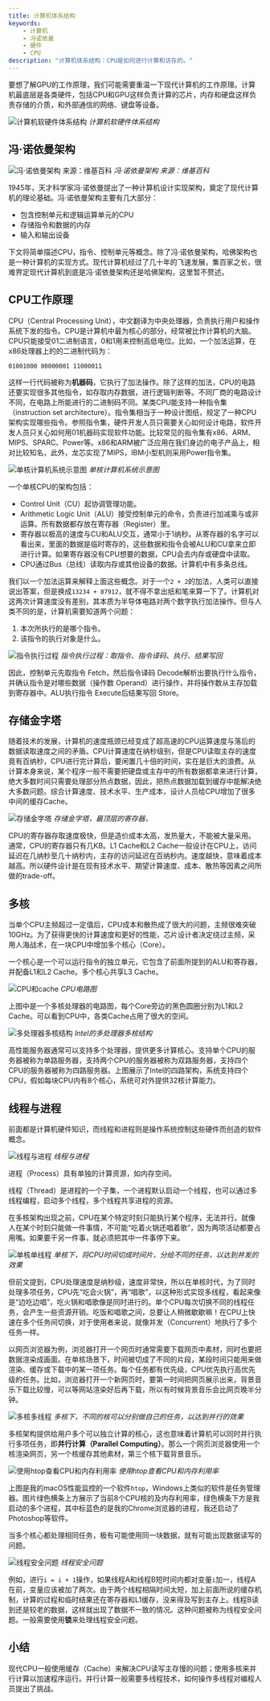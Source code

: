 ```yaml
---
title: 计算机体系结构
keywords: 
    - 计算机
    - 冯诺依曼
    - 硬件
    - CPU
description: "计算机体系结构：CPU是如何进行计算和访存的。"
---
```


要想了解GPU的工作原理，我们可能需要重温一下现代计算机的工作原理。计算机最底层是各类硬件，包括CPU和GPU这样负责计算的芯片，内存和硬盘这样负责存储的介质，和外部通信的网络、键盘等设备。

![计算机软硬件体系结构](./img/computer-software-hardware-arch.png)
*计算机软硬件体系结构*

## 冯·诺依曼架构

![冯·诺依曼架构 来源：维基百科](./img/Von_Neumann_Architecture.png)
*冯·诺依曼架构 来源：维基百科*

1945年，天才科学家冯·诺依曼提出了一种计算机设计实现架构，奠定了现代计算机的理论基础。冯·诺依曼架构主要有几大部分：

 * 包含控制单元和逻辑运算单元的CPU
 * 存储指令和数据的内存
 * 输入和输出设备

下文将简单描述CPU，指令、控制单元等概念。除了冯·诺依曼架构，哈佛架构也是一种计算机的实现方式。现代计算机经过了几十年的飞速发展，集百家之长，很难界定现代计算机到底是冯·诺依曼架构还是哈佛架构，这里暂不赘述。

## CPU工作原理

CPU（Central Processing Unit），中文翻译为中央处理器，负责执行用户和操作系统下发的指令。CPU是计算机中最为核心的部分，经常被比作计算机的大脑。CPU只能接受01二进制语言，0和1用来控制高低电位。比如，一个加法运算，在x86处理器上的的二进制代码为：

```
01001000 00000001 11000011
```

这样一行代码被称为**机器码**，它执行了加法操作。除了这样的加法，CPU的电路还要实现很多其他指令，如存取内存数据，进行逻辑判断等。不同厂商的电路设计不同，在电路上所能进行的二进制码不同。某类CPU能支持一种指令集（instruction set architecture）。指令集相当于一种设计图纸，规定了一种CPU架构实现哪些指令。参照指令集，硬件开发人员只需要关心如何设计电路，软件开发人员只关心如何用01机器码实现软件功能。比较常见的指令集有x86、ARM、MIPS、SPARC、Power等。x86和ARM被广泛应用在我们身边的电子产品上，相对比较知名，此外，龙芯实现了MIPS，IBM小型机则采用Power指令集。

![单核计算机系统示意图](./img/comp-arch.png)
*单核计算机系统示意图*

一个单核CPU的架构包括：

* Control Unit（CU）起协调管理功能。
* Arithmetic Logic Unit（ALU）接受控制单元的命令，负责进行加减乘与或非运算。所有数据都存放在寄存器（Register）里。
* 寄存器以极高的速度与CU和ALU交互，通常小于1纳秒。从寄存器的名字可以看出来，里面的数据是临时寄存的，这些数据和指令会被ALU和CU拿来立即进行计算。如果寄存器没有CPU想要的数据，CPU会去内存或硬盘中读取。
* CPU通过Bus（总线）读取内存或其他设备的数据。计算机中有多条总线。

我们以一个加法运算来解释上面这些概念。对于一个`2 + 2`的加法，人类可以直接说出答案，但是换成`13234 + 87912`，就不得不拿出纸和笔来算一下了。计算机对这两次计算速度没有差别，其本质为半导体电路对两个数字执行加法操作。但与人类不同的是，计算机需要知道两个问题：

1. 本次所执行的是哪个指令。
2. 该指令的执行对象是什么。

![指令执行过程](./img/cpu-cycle.png)
*指令执行过程：取指令、指令译码、执行、结果写回*

因此，控制单元先取指令 Fetch，然后指令译码 Decode解析出要执行什么指令，并确认指令是对哪些数据（操作数 Operand）进行操作，并将操作数从主存加载到寄存器中。ALU执行指令 Execute后结果写回 Store。

## 存储金字塔

随着技术的发展，计算机的速度瓶颈已经变成了超高速的CPU运算速度与落后的数据读取速度之间的矛盾。CPU计算速度在纳秒级别，但是CPU读取主存的速度竟有百纳秒，CPU进行完计算后，要闲置几十倍的时间，实在是巨大的浪费。从计算本身来说，某个程序一般不需要把硬盘或主存中的所有数据都拿来进行计算，绝大多数时间只需要处理部分热点数据，因此，把热点数据加载到缓存中能解决绝大多数问题。综合计算速度、技术水平、生产成本，设计人员给CPU增加了很多中间的缓存Cache。

![存储金字塔](./img/memory-hierarchy-diagram-explain-caching-stuff.jpg)
*存储金字塔，最顶层的寄存器，*

CPU的寄存器存取速度极快，但是造价成本太高，发热量大，不能被大量采用。通常，CPU的寄存器只有几KB。L1 Cache和L2 Cache一般设计在CPU上，访问延迟在几纳秒至几十纳秒内，主存的访问延迟在百纳秒内。速度越快，意味着成本越高。所以硬件设计是在现有技术水平、期望计算速度、成本、散热等因素之间所做的trade-off。

## 多核

当单个CPU主频超过一定值后，CPU成本和散热成了很大的问题，主频很难突破10GHz。为了获得更快的计算速度和更好的性能，芯片设计者决定绕过主频，采用人海战术，在一块CPU中增加多个核心（Core）。

一个核心是一个可以运行指令的独立单元，它包含了前面所提到的ALU和寄存器，并配备L1和L2 Cache。多个核心共享L3 Cache。

![CPU和cache](./img/cpu.png)
*CPU电路图*

上图中是一个多核处理器的电路图，每个Core旁边的黑色圆圈分别为L1和L2 Cache。可以看到CPU中，各类Cache占用了很大的空间。

![多处理器多核结构](./img/multi-processors-cores.png)
*Intel的多处理器多核结构*

高性能服务器通常可以支持多个处理器，提供更多计算核心。支持单个CPU的服务器被称为单路服务器，支持两个CPU的服务器被称为双路服务器，支持四个CPU的服务器被称为四路服务器。上图展示了Intel的四路架构，系统支持四个CPU，假如每块CPU内有8个核心，系统可对外提供32核计算能力。

## 线程与进程

前面都是计算机硬件知识，而线程和进程则是操作系统控制这些硬件而创造的软件概念。

![线程与进程](./img/thread-process.png)
*线程与进程*

进程（Process）具有单独的计算资源，如内存空间。

线程（Thread）是进程的一个子集，一个进程默认启动一个线程，也可以通过多线程编程，启动多个线程，多个线程共享进程的资源。

在多核架构出现之前，CPU在某个特定时刻只能执行某个程序，无法并行。就像人在某个时刻只能做一件事情，不可能“吃着火锅还唱着歌”，因为两项活动都要占用嘴。如果要干另一件事，就必须把其中一件事停下来。

![单核单线程](./img/single-processor.jpg)
*单核下，将CPU时间切成时间片，分给不同的任务，以达到并发的效果*

但前文提到，CPU处理速度是纳秒级，速度非常快，所以在单核时代，为了同时处理多项任务，CPU先“吃会火锅”，再“唱歌”，以这种形式实现多线程，看起来像是“边吃边唱”，吃火锅和唱歌像是同时进行的。单个CPU每次切换不同的线程任务，会产生一些资源开销。吃饭和唱歌之间，总要让人稍微歇歇嘛！在CPU上快速在多个任务间切换，对于使用者来说，就像并发（Concurrent）地执行了多个任务一样。

以网页浏览器为例，浏览器打开一个网页时通常需要下载网页中素材，同时也要把数据渲染成画面。在单核场景下，时间被切成了不同的片段，某段时间只能用来做渲染、缓存或下载中的某一项任务。每个任务都有优先级，CPU优先执行高优先级的任务。比如，浏览器打开一个新网页时，要第一时间把网页展示出来，背景音乐下载比较慢，可以等网站渲染好后再下载，所以有时候背景音乐会比网页晚半分钟。

![多核多线程](./img/multi-core.jpg)
*多核下，不同的核可以分别做自己的任务，以达到并行的效果*

多核架构提供给用户多个可以独立计算的核心，这也意味着计算机可以同时并行执行多项任务，即**并行计算（Parallel Computing）**。那么一个网页浏览器使用一个核渲染网页，另一个核缓存其他素材，第三个核下载背景音乐。

![使用htop查看CPU和内存利用率](./img/htop.png)
*使用htop查看CPU和内存利用率*

上图是我的macOS性能监控的一个软件`htop`，Windows上类似的软件是任务管理器。图片绿色横条上方展示了当前8个CPU核的及内存利用率，绿色横条下方是我启动的多个进程，其中标蓝色的是我的Chrome浏览器的进程，我还启动了Photoshop等软件。

当多个核心都处理相同任务，极有可能使用同一块数据，就有可能出现数据读写的问题。

![线程安全问题](./img/thread-unsafe.png)
*线程安全问题*

例如，进行`i = i + 1`操作，如果线程A和线程B短时间内都对变量`i`加一，线程A在前，变量应该被加了两次。由于两个线程相隔时间太短，加上前面所说的缓存机制，计算的过程和临时结果还在寄存器和L1缓存，没来得及写到主存上。线程B读到还是较老的数据，这样就出现了数据不一致的情况。这种问题被称为线程安全问题。一般需要使用**锁**来处理线程安全问题。

## 小结

现代CPU一般使用缓存（Cache）来解决CPU读写主存慢的问题；使用多核来并行计算以加速程序运行。并行计算一般需要多线程技术，如何操作多线程对编程人员提出了挑战。